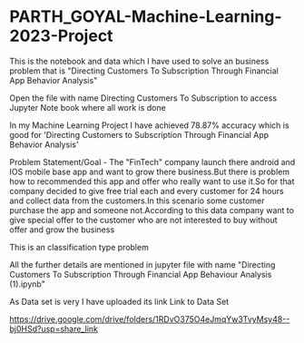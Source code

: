 # PARTH_GOYAL-Machine-Learning-2023-Project
This is the notebook and data which I have used to solve an business problem that is "Directing Customers To Subscription Through Financial App Behavior Analysis"

Open the file with name Directing Customers To Subscription to access Jupyter Note book where all work is done

In my Machine Learning Project I have achieved  78.87% accuracy which is good for 'Directing Customers to Subscription Through Financial App Behavior Analysis' 

Problem Statement/Goal - The "FinTech" company launch there android and IOS mobile base app and want to grow there business.But there is problem how to recommended this app and offer who really want to use it.So for that company decided to give free trial each and every customer for 24 hours and collect data from the customers.In this scenario some customer purchase the app and someone not.According to this data company want to give special offer to the customer who are not interested to buy without offer and grow the business

This is an classification type problem

All the further details are mentioned in jupyter file with name "Directing Customers To Subscription Through Financial App Behaviour Analysis (1).ipynb"

As Data set is very I have uploaded its link
Link to Data Set

https://drive.google.com/drive/folders/1RDvO375O4eJmqYw3TvyMsy48--bj0HSd?usp=share_link

